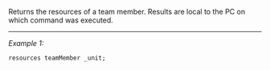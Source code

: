Returns the resources of a team member. Results are local to the PC on which command was executed.


---
*Example 1:*
```sqf
resources teamMember _unit;
```
